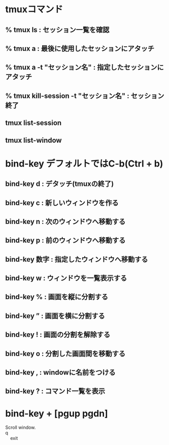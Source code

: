 
# tmuxコマンド

## % tmux ls : セッション一覧を確認

## % tmux a : 最後に使用したセッションにアタッチ

## % tmux a -t "セッション名" : 指定したセッションにアタッチ

## % tmux kill-session -t "セッション名" : セッション終了

## tmux list-session

## tmux list-window

# bind-key デフォルトではC-b(Ctrl + b)

## bind-key d : デタッチ(tmuxの終了)

## bind-key c : 新しいウィンドウを作る

## bind-key n : 次のウィンドウへ移動する

## bind-key p : 前のウィンドウへ移動する

## bind-key 数字 : 指定したウィンドウへ移動する

## bind-key w : ウィンドウを一覧表示する

## bind-key % : 画面を縦に分割する

## bind-key ” : 画面を横に分割する

## bind-key ! : 画面の分割を解除する

## bind-key o : 分割した画面間を移動する

## bind-key , : windowに名前をつける

## bind-key ? : コマンド一覧を表示

# bind-key + [pgup pgdn]

Scroll window. \
q \
&nbsp;&nbsp;&nbsp;&nbsp;exit
